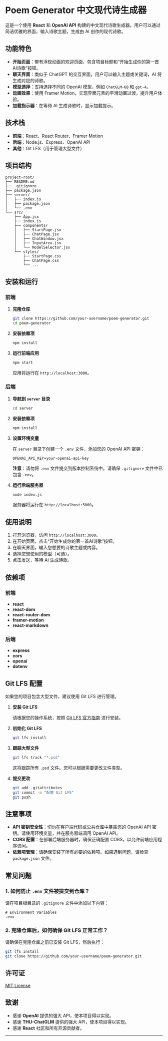 # Poem Generator 中文现代诗生成器

这是一个使用 **React** 和 **OpenAI API** 构建的中文现代诗歌生成器。用户可以通过简洁优雅的界面，输入诗歌主题，生成由 AI 创作的现代诗歌。

## 功能特色

- **开始页面**：带有浮现动画的欢迎页面，包含项目标题和“开始生成你的第一首AI诗歌”按钮。
- **聊天界面**：类似于 ChatGPT 的交互界面，用户可以输入主题或关键词，AI 将生成对应的诗歌。
- **模型选择**：支持选择不同的 OpenAI 模型，例如 `ChatGLM-6B` 和 `gpt-4`。
- **动画效果**：使用 Framer Motion，实现界面元素的平滑动画过渡，提升用户体验。
- **加载指示器**：在等待 AI 生成诗歌时，显示加载提示。

## 技术栈

- **前端**：React、React Router、Framer Motion
- **后端**：Node.js、Express、OpenAI API
- **其他**：Git LFS（用于管理大型文件）

## 项目结构

```
project-root/
├── README.md
├── .gitignore
├── package.json
├── server/
│   ├── index.js
│   ├── package.json
│   └── .env
└── src/
    ├── App.jsx
    ├── index.js
    ├── components/
    │   ├── StartPage.jsx
    │   ├── ChatPage.jsx
    │   ├── ChatWindow.jsx
    │   ├── InputArea.jsx
    │   └── ModelSelector.jsx
    └── styles/
        ├── StartPage.css
        ├── ChatPage.css
        └── ...
```

## 安装和运行

### 前端

1. **克隆仓库**

   ```bash
   git clone https://github.com/your-username/poem-generator.git
   cd poem-generator
   ```

2. **安装依赖项**

   ```bash
   npm install
   ```

3. **运行前端应用**

   ```bash
   npm start
   ```

   应用将运行在 `http://localhost:3000`。

### 后端

1. **导航到 `server` 目录**

   ```bash
   cd server
   ```

2. **安装依赖项**

   ```bash
   npm install
   ```

3. **设置环境变量**

   在 `server` 目录下创建一个 `.env` 文件，添加您的 OpenAI API 密钥：

   ```env
   OPENAI_API_KEY=your-openai-api-key
   ```

   **注意**：请勿将 `.env` 文件提交到版本控制系统中。请确保 `.gitignore` 文件中已包含 `.env`。

4. **运行后端服务器**

   ```bash
   node index.js
   ```

   服务器将运行在 `http://localhost:5000`。

## 使用说明

1. 打开浏览器，访问 `http://localhost:3000`。
2. 在开始页面，点击“开始生成你的第一首AI诗歌”按钮。
3. 在聊天界面，输入您想要的诗歌主题或内容。
4. 选择您想使用的模型（可选）。
5. 点击发送，等待 AI 生成诗歌。

## 依赖项

### 前端

- **react**
- **react-dom**
- **react-router-dom**
- **framer-motion**
- **react-markdown**

### 后端

- **express**
- **cors**
- **openai**
- **dotenv**

## Git LFS 配置

如果您的项目包含大型文件，建议使用 Git LFS 进行管理。

1. **安装 Git LFS**

   请根据您的操作系统，按照 [Git LFS 官方指南](https://git-lfs.github.com/) 进行安装。

2. **初始化 Git LFS**

   ```bash
   git lfs install
   ```

3. **跟踪大型文件**

   ```bash
   git lfs track "*.psd"
   ```

   这将跟踪所有 `.psd` 文件。您可以根据需要更改文件类型。

4. **提交更改**

   ```bash
   git add .gitattributes
   git commit -m "配置 Git LFS"
   git push
   ```

## 注意事项

- **API 密钥安全性**：切勿在客户端代码或公共仓库中暴露您的 OpenAI API 密钥。请使用环境变量，并在服务器端调用 OpenAI API。
- **CORS 配置**：在部署后端服务器时，确保正确配置 CORS，以允许前端应用程序访问。
- **依赖项管理**：请确保安装了所有必要的依赖项。如果遇到问题，请检查 `package.json` 文件。

## 常见问题

### 1. 如何防止 `.env` 文件被提交到仓库？

请在项目根目录的 `.gitignore` 文件中添加以下内容：

```gitignore
# Environment Variables
.env
```

### 2. 克隆仓库后，如何确保 Git LFS 正常工作？

请确保在克隆仓库之前已安装 Git LFS，然后执行：

```bash
git lfs install
git clone https://github.com/your-username/poem-generator.git
```

## 许可证

[MIT License](LICENSE)

## 致谢

- 感谢 **OpenAI** 提供的强大 API，使本项目得以实现。
- 感谢 **THU-ChatGLM** 提供的强大 API，使本项目得以实现。
- 感谢 **React** 社区和所有开源贡献者。

---
